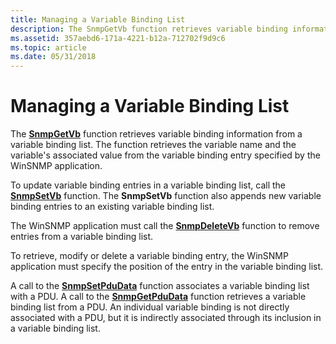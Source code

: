 ```yaml
---
title: Managing a Variable Binding List
description: The SnmpGetVb function retrieves variable binding information from a variable binding list. The function retrieves the variable name and the variable's associated value from the variable binding entry specified by the WinSNMP application.
ms.assetid: 357aebd6-171a-4221-b12a-712702f9d9c6
ms.topic: article
ms.date: 05/31/2018
---
```


# Managing a Variable Binding List

The [**SnmpGetVb**](/windows/desktop/api/Winsnmp/nf-winsnmp-snmpgetvb) function retrieves variable binding information from a variable binding list. The function retrieves the variable name and the variable's associated value from the variable binding entry specified by the WinSNMP application.

To update variable binding entries in a variable binding list, call the [**SnmpSetVb**](/windows/desktop/api/Winsnmp/nf-winsnmp-snmpsetvb) function. The **SnmpSetVb** function also appends new variable binding entries to an existing variable binding list.

The WinSNMP application must call the [**SnmpDeleteVb**](/windows/desktop/api/Winsnmp/nf-winsnmp-snmpdeletevb) function to remove entries from a variable binding list.

To retrieve, modify or delete a variable binding entry, the WinSNMP application must specify the position of the entry in the variable binding list.

A call to the [**SnmpSetPduData**](/windows/desktop/api/Winsnmp/nf-winsnmp-snmpsetpdudata) function associates a variable binding list with a PDU. A call to the [**SnmpGetPduData**](/windows/desktop/api/Winsnmp/nf-winsnmp-snmpgetpdudata) function retrieves a variable binding list from a PDU. An individual variable binding is not directly associated with a PDU, but it is indirectly associated through its inclusion in a variable binding list.

 

 




